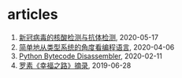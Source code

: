 # articles

1. [新冠病毒的核酸检测与抗体检测](2020/2020-05-17-新冠病毒的核酸检测与抗体检测.md), 2020-05-17
1. [简单地从类型系统的角度看编程语言](2020/2020-04-06-简单地从类型系统的角度看编程语言.md), 2020-04-06
1. [Python Bytecode Disassembler](2020/2020-02-11-PythonBytecodeDisassembler.md), 2020-02-11
1. [罗素《幸福之路》摘录](2019/2019-06-28-罗素《幸福之路》摘录.md), 2019-06-28